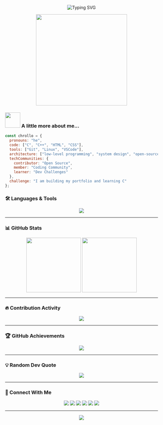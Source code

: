 <!-- Animated Header -->
<p align="center">
  <img src="https://readme-typing-svg.herokuapp.com?font=Fira+Code&weight=600&size=30&duration=3500&pause=1000&color=0E75B6&center=true&vCenter=true&width=600&lines=Hi+%F0%9F%91%8B%2C+I'm+Chrollo!;Passionate+Coder+from+Morocco;Always+learning+%26+building" alt="Typing SVG" />
</p>

<!-- 🎬 Intro GIF -->
<p align="center">
 <img src="https://media.giphy.com/media/836HiJc7pgzy8iNXCn/giphy.gif" width="300" />
</p>

### <img src="https://media.giphy.com/media/VgCDAzcKvsR6OM0uWg/giphy.gif" width="50"> A little more about me...

```javascript
const chrollo = {
  pronouns: "he",
  code: ["C", "C++", "HTML", "CSS"],
  tools: ["Git", "Linux", "VSCode"],
  architecture: ["low-level programming", "system design", "open-source projects"],
  techCommunities: {
    contributor: "Open Source",
    member: "Coding Community",
    learner: "Dev Challenges"
  },
  challenge: "I am building my portfolio and learning C"
};

```

### 🛠️ Languages & Tools  
<p align="center">
  <img src="https://skillicons.dev/icons?i=c,cpp,html,css,git,linux,vscode" />
</p>

---

### 📊 GitHub Stats  
<p align="center">
  <img src="https://github-readme-stats.vercel.app/api?username=bouhadi-m3d&show_icons=true&theme=tokyonight" height="180em" />
  <img src="https://github-readme-stats.vercel.app/api/top-langs?username=bouhadi-m3d&layout=compact&theme=tokyonight" height="180em" />
</p>

---

### 🔥 Contribution Activity  
<p align="center">
  <img src="https://github-readme-activity-graph.vercel.app/graph?username=bouhadi-m3d&theme=tokyo-night&hide_border=true" />
</p>

---

### 🏆 GitHub Achievements  
<p align="center"> 
  <img src="https://github-profile-trophy.vercel.app/?username=bouhadi-m3d&theme=tokyonight&no-frame=true&no-bg=true&margin-w=15&row=1" />
</p>

---

### 💡 Random Dev Quote  
<p align="center">
  <img src="https://quotes-github-readme.vercel.app/api?type=horizontal&theme=tokyonight" />
</p>

---

### 🔗 Connect With Me  
<p align="center">
  <a href="https://codepen.io/mohamed-bouhadi" target="_blank"><img src="https://skillicons.dev/icons?i=codepen" /></a>
  <a href="https://dev.to/chrollom3d" target="_blank"><img src="https://skillicons.dev/icons?i=devto" /></a>
  <a href="https://twitter.com/chrollom3d" target="_blank"><img src="https://skillicons.dev/icons?i=twitter" /></a>
  <a href="https://linkedin.com/in/mohamed-bouhadi" target="_blank"><img src="https://skillicons.dev/icons?i=linkedin" /></a>
  <a href="https://stackoverflow.com/users/26265681" target="_blank"><img src="https://skillicons.dev/icons?i=stackoverflow" /></a>
  <a href="https://instagram.com/med69.py" target="_blank"><img src="https://skillicons.dev/icons?i=instagram" /></a>
</p>

---

<!-- 🌊 Wave Footer -->
<p align="center">
  <img src="https://capsule-render.vercel.app/api?type=waving&color=0E75B6&height=100&section=footer"/>
</p>
